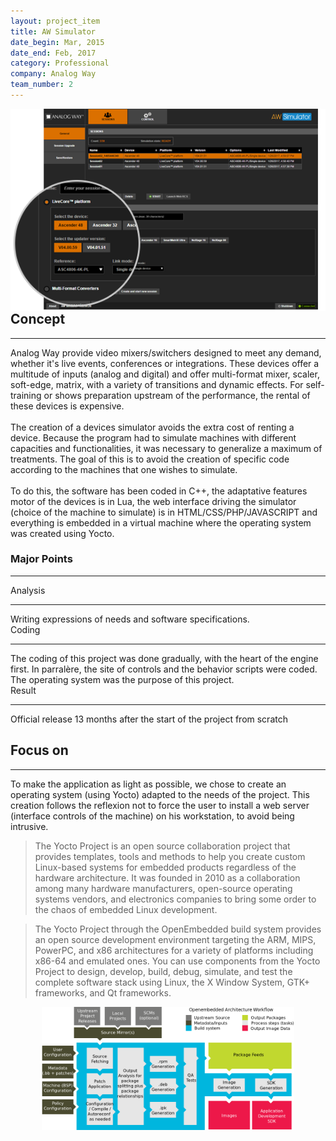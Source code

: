 ```yaml
---
layout: project_item
title: AW Simulator
date_begin: Mar, 2015
date_end: Feb, 2017
category: Professional
company: Analog Way
team_number: 2
---
```

<a href="/static/projects/AW/visuel2-17227.png" class="thickbox"><img class="img-project-item" src="/static/projects/AW/visuel2-17227.png" alt="Yocto architecture" align="right" /></a>
<h2><b>Concept</b></h2>
<hr>
Analog Way provide video mixers/switchers designed to meet any demand, whether it's live events, conferences or integrations. These devices offer a multitude of inputs (analog and digital) and offer multi-format mixer, scaler, soft-edge, matrix, with a variety of transitions and dynamic effects. For self-training or shows preparation upstream of the performance, the rental of these devices is expensive.
<br/><br/>
The creation of a devices simulator avoids the extra cost of renting a device. Because the program had to simulate machines with different capacities and functionalities, it was necessary to generalize a maximum of treatments. The goal of this is to avoid the creation of specific code according to the machines that one wishes to simulate.
<br/><br/>
To do this, the software has been coded in C++, the adaptative features motor of the devices is in Lua, the web interface driving the simulator (choice of the machine to simulate) is in HTML/CSS/PHP/JAVASCRIPT and everything is embedded in a virtual machine where the operating system was created using Yocto.
<h3><b>Major Points</b></h3>
<hr>
<div class="row">
   <div class="col-md-4 col-sm-4 col-xs-12">
      <div class="tiles m-b-10">
         <div class="tiles-body">
            <div class="tiles-title">Analysis</div>
            <hr class="red-underline">
            Writing expressions of needs and software specifications.
         </div>
      </div>
   </div>
   <div class="col-md-4 col-sm-4 col-xs-12">
      <div class="tiles m-b-10">
         <div class="tiles-body">
            <div class="tiles-title">Coding</div>
            <hr class="red-underline">
				The coding of this project was done gradually, with the heart of the engine first. In parralère, the site of controls and the behavior scripts were coded. The operating system was the purpose of this project.
         </div>
      </div>
   </div>
   <div class="col-md-4 col-sm-4 col-xs-12">
      <div class="tiles m-b-10">
         <div class="tiles-body">
            <div class="tiles-title">Result</div>
            <hr class="red-underline">
            Official release 13 months after the start of the project from scratch
         </div>
      </div>
   </div>
</div>
<h2><b>Focus on</b></h2>
<hr>
To make the application as light as possible, we chose to create an operating system (using Yocto) adapted to the needs of the project. This creation follows the reflexion not to force the user to install a web server (interface controls of the machine) on his workstation, to avoid being intrusive.
<blockquote cite="https://www.yoctoproject.org">The Yocto Project is an open source collaboration project that provides templates, tools and methods to help you create custom Linux-based systems for embedded products regardless of the hardware architecture. It was founded in 2010 as a collaboration among many hardware manufacturers, open-source operating systems vendors, and electronics companies to bring some order to the chaos of embedded Linux development.</blockquote>
<blockquote cite="hhttps://www.yoctoproject.org/docs/2.1/yocto-project-qs/yocto-project-qs.html">The Yocto Project through the OpenEmbedded build system provides an open source development environment targeting the ARM, MIPS, PowerPC, and x86 architectures for a variety of platforms including x86-64 and emulated ones. You can use components from the Yocto Project to design, develop, build, debug, simulate, and test the complete software stack using Linux, the X Window System, GTK+ frameworks, and Qt frameworks.</blockquote>
<center><a href="/static/projects/AW/yocto-environment.png" class="thickbox"><img src="/static/projects/AW/yocto-environment.png" width="80%" height="80%" alt="Yocto architecture" /></a></center>